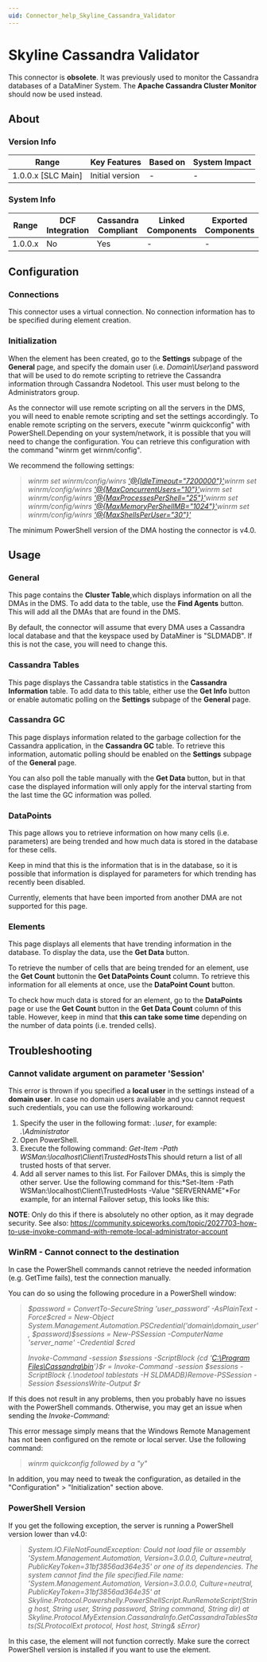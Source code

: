 ```yaml
---
uid: Connector_help_Skyline_Cassandra_Validator
---
```


# Skyline Cassandra Validator

This connector is **obsolete**. It was previously used to monitor the Cassandra databases of a DataMiner System. The **Apache Cassandra Cluster Monitor** should now be used instead.

## About

### Version Info

| **Range**            | **Key Features** | **Based on** | **System Impact** |
|----------------------|------------------|--------------|-------------------|
| 1.0.0.x \[SLC Main\] | Initial version  | \-           | \-                |

### System Info

| **Range** | **DCF Integration** | **Cassandra Compliant** | **Linked Components** | **Exported Components** |
|-----------|---------------------|-------------------------|-----------------------|-------------------------|
| 1.0.0.x   | No                  | Yes                     | \-                    | \-                      |

## Configuration

### Connections

This connector uses a virtual connection. No connection information has to be specified during element creation.

### Initialization

When the element has been created, go to the **Settings** subpage of the **General** page, and specify the domain user (i.e. *Domain\User*)and password that will be used to do remote scripting to retrieve the Cassandra information through Cassandra Nodetool. This user must belong to the Administrators group.

As the connector will use remote scripting on all the servers in the DMS, you will need to enable remote scripting and set the settings accordingly. To enable remote scripting on the servers, execute "winrm quickconfig" with PowerShell.Depending on your system/network, it is possible that you will need to change the configuration. You can retrieve this configuration with the command "winrm get wirnm/config".

We recommend the following settings:

> *winrm set winrm/config/winrs* [*'@{IdleTimeout="7200000"}'*](mailto:%27@%7BIdleTimeout=%227200000%22%7D%27)*winrm set winrm/config/winrs* [*'@{MaxConcurrentUsers="10"}'*](mailto:%27@%7BMaxConcurrentUsers=%2210%22%7D%27)*winrm set winrm/config/winrs* [*'@{MaxProcessesPerShell="25"}'*](mailto:%27@%7BMaxProcessesPerShell=%2225%22%7D%27)*winrm set winrm/config/winrs* [*'@{MaxMemoryPerShellMB="1024"}'*](mailto:%27@%7BMaxMemoryPerShellMB=%221024%22%7D%27)*winrm set winrm/config/winrs* [*'@{MaxShellsPerUser="30"}'*](mailto:%27@%7BMaxShellsPerUser=%2230%22%7D%27)

The minimum PowerShell version of the DMA hosting the connector is v4.0.

## Usage

### General

This page contains the **Cluster Table**,which displays information on all the DMAs in the DMS. To add data to the table, use the **Find Agents** button. This will add all the DMAs that are found in the DMS.

By default, the connector will assume that every DMA uses a Cassandra local database and that the keyspace used by DataMiner is "SLDMADB". If this is not the case, you will need to change this.

### Cassandra Tables

This page displays the Cassandra table statistics in the **Cassandra Information** table. To add data to this table, either use the **Get** **Info** button or enable automatic polling on the **Settings** subpage of the **General** page.

### Cassandra GC

This page displays information related to the garbage collection for the Cassandra application, in the **Cassandra GC** table. To retrieve this information, automatic polling should be enabled on the **Settings** subpage of the **General** page.

You can also poll the table manually with the **Get Data** button, but in that case the displayed information will only apply for the interval starting from the last time the GC information was polled.

### DataPoints

This page allows you to retrieve information on how many cells (i.e. parameters) are being trended and how much data is stored in the database for these cells.

Keep in mind that this is the information that is in the database, so it is possible that information is displayed for parameters for which trending has recently been disabled.

Currently, elements that have been imported from another DMA are not supported for this page.

### Elements

This page displays all elements that have trending information in the database. To display the data, use the **Get Data** button.

To retrieve the number of cells that are being trended for an element, use the **Get Count** buttonin the **Get DataPoints Count** column. To retrieve this information for all elements at once, use the **DataPoint Count** button.

To check how much data is stored for an element, go to the **DataPoints** page or use the **Get Count** button in the **Get Data Count** column of this table. However, keep in mind that **this can take some time** depending on the number of data points (i.e. trended cells).

## Troubleshooting

### Cannot validate argument on parameter 'Session'

This error is thrown if you specified a **local user** in the settings instead of a **domain user**. In case no domain users available and you cannot request such credentials, you can use the following workaround:

1.  Specify the user in the following format: *.\user*, for example: *.\Administrator*
2.  Open PowerShell.
3.  Execute the following command: *Get-Item -Path WSMan:\localhost\Client\TrustedHosts*This should return a list of all trusted hosts of that server.
4.  Add all server names to this list. For Failover DMAs, this is simply the other server. Use the following command for this:*Set-Item -Path WSMan:\localhost\Client\TrustedHosts -Value "SERVERNAME"*For example, for an internal Failover setup, this looks like this:

**NOTE**: Only do this if there is absolutely no other option, as it may degrade security. See also: <https://community.spiceworks.com/topic/2027703-how-to-use-invoke-command-with-remote-local-administrator-account>

### WinRM - Cannot connect to the destination

In case the PowerShell commands cannot retrieve the needed information (e.g. GetTime fails), test the connection manually.

You can do so using the following procedure in a PowerShell window:

> *\$password = ConvertTo-SecureString 'user_password' -AsPlainText -Force\$cred = New-Object System.Management.Automation.PSCredential('domain\domain_user', \$password)\$sessions = New-PSSession -ComputerName 'server_name' -Credential \$cred*
>
> *Invoke-Command -session \$sessions -ScriptBlock {cd '*[*C:\Program Files\Cassandra\bin*](file:///C:/Program%20Files/Cassandra/bin)*'}\$r = Invoke-Command -session \$sessions -ScriptBlock {.\nodetool tablestats -H SLDMADB}Remove-PSSession -Session \$sessionsWrite-Output \$r*

If this does not result in any problems, then you probably have no issues with the PowerShell commands. Otherwise, you may get an issue when sending the *Invoke-Command:*

This error message simply means that the Windows Remote Management has not been configured on the remote or local server. Use the following command:

> *winrm quickconfig* *followed by a "y"*

In addition, you may need to tweak the configuration, as detailed in the "Configuration" \> "Initialization" section above.

### PowerShell Version

If you get the following exception, the server is running a PowerShell version lower than v4.0:

> *System.IO.FileNotFoundException: Could not load file or assembly 'System.Management.Automation, Version=3.0.0.0, Culture=neutral, PublicKeyToken=31bf3856ad364e35' or one of its dependencies. The system cannot find the file specified.File name: 'System.Management.Automation, Version=3.0.0.0, Culture=neutral, PublicKeyToken=31bf3856ad364e35'* *at Skyline.Protocol.Powershelly.PowerShellScript.RunRemoteScript(String host, String user, String password, String command, String dir)* *at Skyline.Protocol.MyExtension.CassandraInfo.GetCassandraTablesStats(SLProtocolExt protocol, Host host, String& sError)*

In this case, the element will not function correctly. Make sure the correct PowerShell version is installed if you want to use the element.
